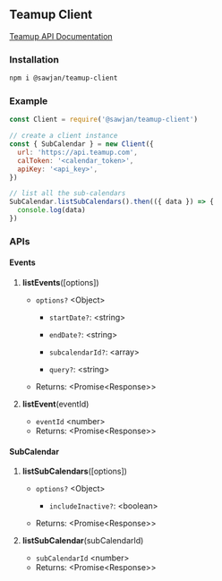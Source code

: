 ## Teamup Client

[Teamup API Documentation](https://apidocs.teamup.com/)

### Installation

```bash
npm i @sawjan/teamup-client
```

### Example

```js
const Client = require('@sawjan/teamup-client')

// create a client instance
const { SubCalendar } = new Client({
  url: 'https://api.teamup.com',
  calToken: '<calendar_token>',
  apiKey: '<api_key>',
})

// list all the sub-calendars
SubCalendar.listSubCalendars().then(({ data }) => {
  console.log(data)
})
```

### APIs

#### **Events**

1.  **listEvents**([options])

    - `options?` \<Object\>

      - `startDate?`: \<string\>

      - `endDate?`: \<string\>

      - `subcalendarId?`: \<array\>

      - `query?`: \<string\>

    - Returns: \<Promise\<Response\>\>

1.  **listEvent**(eventId)

    - `eventId` \<number\>
    - Returns: \<Promise\<Response\>\>

#### **SubCalendar**

1.  **listSubCalendars**([options])

    - `options?` \<Object\>

      - `includeInactive?`: \<boolean\>

    - Returns: \<Promise\<Response\>\>

1.  **listSubCalendar**(subCalendarId)

    - `subCalendarId` \<number\>
    - Returns: \<Promise\<Response\>\>
